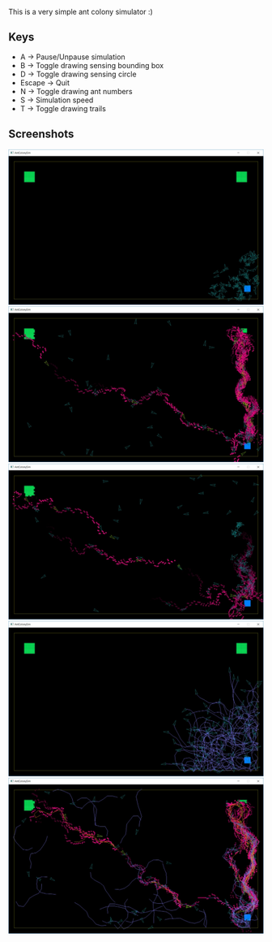 This is a very simple ant colony simulator :)

 Keys
------

* A -> Pause/Unpause simulation
* B -> Toggle drawing sensing bounding box
* D -> Toggle drawing sensing circle
* Escape -> Quit
* N -> Toggle drawing ant numbers
* S -> Simulation speed
* T -> Toggle drawing trails


 Screenshots
-------------

![SimulationStart](Images/img-01.jpg?raw=true "Simulation start")
![SimulationRun1](Images/img-02.jpg?raw=true "Simulation running 1")
![SimulationRun2](Images/img-03.jpg?raw=true "Simulation running 2")
![SimulationTrails1](Images/img-04.jpg?raw=true "Simulation trails 1")
![SimulationTrails2](Images/img-05.jpg?raw=true "Simulation trails 2")

